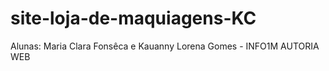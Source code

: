 # site-loja-de-maquiagens-KC
Alunas: Maria Clara Fonsêca e Kauanny Lorena Gomes - INFO1M AUTORIA WEB
